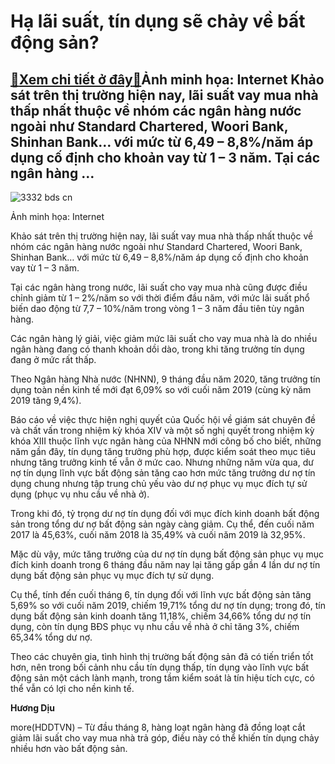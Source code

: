 Hạ lãi suất, tín dụng sẽ chảy về bất động sản?
==============================================

[:gift:Xem chi tiết ở đây:gift:](https://hddtvn.com/ha-lai-suat-tin-dung-se-chay-ve-bat-dong-san/)Ảnh minh họa: Internet Khảo sát trên thị trường hiện nay, lãi suất vay mua nhà thấp nhất thuộc về nhóm các ngân hàng nước ngoài như Standard Chartered, Woori Bank, Shinhan Bank… với mức từ 6,49 – 8,8%/năm áp dụng cố định cho khoản vay từ 1 – 3 năm. Tại các ngân hàng …
----------------------------------------------------------------------------------------------------------------------------------------------------------------------------------------------------------------------------------------------------------------------------





![3332 bds cn](https://haiquanonline.com.vn/stores/news_dataimages/hienntt/102020/06/15/in_article/3332_bds_cn.jpg?rt=20201007150305 "undefined")


Ảnh minh họa: Internet



Khảo sát trên thị trường hiện nay, lãi suất vay mua nhà thấp nhất thuộc về nhóm các ngân hàng nước ngoài như Standard Chartered, Woori Bank, Shinhan Bank… với mức từ 6,49 – 8,8%/năm áp dụng cố định cho khoản vay từ 1 – 3 năm.


Tại các ngân hàng trong nước, lãi suất cho vay mua nhà cũng được điều chỉnh giảm từ 1 – 2%/năm so với thời điểm đầu năm, với mức lãi suất phổ biến dao động từ 7,7 – 10%/năm trong vòng 1 – 3 năm đầu tiên tùy ngân hàng.


Các ngân hàng lý giải, việc giảm mức lãi suất cho vay mua nhà là do nhiều ngân hàng đang có thanh khoản dồi dào, trong khi tăng trưởng tín dụng đang ở mức rất thấp.


Theo Ngân hàng Nhà nước (NHNN), 9 tháng đầu năm 2020, tăng trưởng tín dụng toàn nền kinh tế mới đạt 6,09% so với cuối năm 2019 (cùng kỳ năm 2019 tăng 9,4%).


Báo cáo về việc thực hiện nghị quyết của Quốc hội về giám sát chuyên đề và chất vấn trong nhiệm kỳ khóa XIV và một số nghị quyết trong nhiệm kỳ khóa XIII thuộc lĩnh vực ngân hàng của NHNN mới công bố cho biết, những năm gần đây, tín dụng tăng trưởng phù hợp, được kiểm soát theo mục tiêu nhưng tăng trưởng kinh tế vẫn ở mức cao. Nhưng những năm vừa qua, dư nợ tín dụng lĩnh vực bất động sản tăng cao hơn mức tăng trưởng dư nợ tín dụng chung nhưng tập trung chủ yếu vào dư nợ phục vụ mục đích tự sử dụng (phục vụ nhu cầu về nhà ở).


Trong khi đó, tỷ trọng dư nợ tín dụng đối với mục đích kinh doanh bất động sản trong tổng dư nợ bất động sản ngày càng giảm. Cụ thể, đến cuối năm 2017 là 45,63%, cuối năm 2018 là 35,49% và cuối năm 2019 là 32,95%.


Mặc dù vậy, mức tăng trưởng của dư nợ tín dụng bất động sản phục vụ mục đích kinh doanh trong 6 tháng đầu năm nay lại tăng gấp gần 4 lần dư nợ tín dụng bất động sản phục vụ mục đích tự sử dụng.


Cụ thể, tính đến cuối tháng 6, tín dụng đối với lĩnh vực bất động sản tăng 5,69% so với cuối năm 2019, chiếm 19,71% tổng dư nợ tín dụng; trong đó, tín dụng bất động sản kinh doanh tăng 11,18%, chiếm 34,66% tổng dư nợ tín dụng, còn tín dụng BĐS phục vụ nhu cầu về nhà ở chỉ tăng 3%, chiếm 65,34% tổng dư nợ.


Theo các chuyên gia, tình hình thị trường bất động sản đã có tiến triển tốt hơn, nên trong bối cảnh nhu cầu tín dụng thấp, tín dụng vào lĩnh vực bất động sản một cách lành mạnh, trong tầm kiểm soát là tín hiệu tích cực, có thể vẫn có lợi cho nền kinh tế.




**Hương Dịu**



more(HDDTVN) – Từ đầu tháng 8, hàng loạt ngân hàng đã đồng loạt cắt giảm lãi suất cho vay mua nhà trả góp, điều này có thể khiến tín dụng chảy nhiều hơn vào bất động sản.

